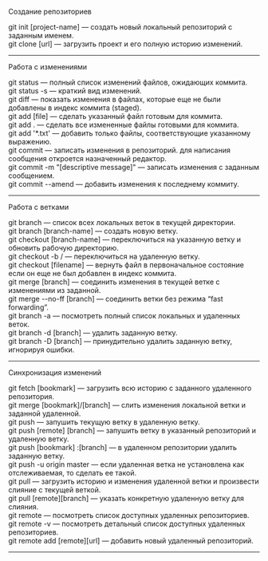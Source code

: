 Создание репозиториев

git init [project-name] — создать новый локальный репозиторий с заданным именем.<br>
git clone [url] — загрузить проект и его полную историю изменений.
<hr>
Работа с изменениями

git status — полный список изменений файлов, ожидающих коммита.<br>
git status -s — краткий вид изменений.<br>
git diff — показать изменения в файлах, которые еще не были добавлены в индекс коммита (staged).<br>
git add [file] — сделать указанный файл готовым для коммита.<br>
git add . — сделать все измененные файлы готовыми для коммита.<br>
git add '*.txt' — добавить только файлы, соответствующие указанному выражению.<br>
git commit — записать изменения в репозиторий. для написания сообщения откроется назначенный редактор.<br>
git commit -m "[descriptive message]" — записать изменения с заданным сообщением.<br>
git commit --amend — добавить изменения к последнему коммиту.
<hr>
Работа с ветками

git branch — список всех локальных веток в текущей директории.<br>
git branch [branch-name] — создать новую ветку.<br>
git checkout [branch-name] — переключиться на указанную ветку и обновить рабочую директорию.<br>
git checkout -b <name> <remote>/<branch> — переключиться на удаленную ветку.<br>
git checkout [filename] — вернуть файл в первоначальное состояние если он еще не был добавлен в индекс коммита.<br>
git merge [branch] — соединить изменения в текущей ветке с изменениями из заданной.<br>
git merge --no-ff [branch] — соединить ветки без режима “fast forwarding”.<br>
git branch -a — посмотреть полный список локальных и удаленных веток.<br>
git branch -d [branch] — удалить заданную ветку.<br>
git branch -D [branch] — принудительно удалить заданную ветку, игнорируя ошибки.
<hr>
Синхронизация изменений

git fetch [bookmark] — загрузить всю историю с заданного удаленного репозитория.<br>
git merge [bookmark]/[branch] — слить изменения локальной ветки и заданной удаленной.<br>
git push — запушить текущую ветку в удаленную ветку.<br>
git push [remote] [branch] — запушить ветку в указанный репозиторий и удаленную ветку.<br>
git push [bookmark] :[branch] — в удаленном репозитории удалить заданную ветку.<br>
git push -u origin master — если удаленная ветка не установлена как отслеживаемая, то сделать ее такой.<br>
git pull — загрузить историю и изменения удаленной ветки и произвести слияние с текущей веткой.<br>
git pull [remote][branch] — указать конкретную удаленную ветку для слияния.<br>
git remote — посмотреть список доступных удаленных репозиториев.<br>
git remote -v — посмотреть детальный список доступных удаленных репозиториев.<br>
git remote add [remote][url] — добавить новый удаленный репозиторий.
<hr>